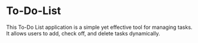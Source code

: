# To-Do-List
This To-Do List application is a simple yet effective tool for managing tasks. It allows users to add, check off, and delete tasks dynamically.
